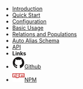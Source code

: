 <!-- markdownlint-disable-next-line first-line-heading -->
- [Introduction](introduction)
- [Quick Start](quick-start)
- [Configuration](configuration)
- [Basic Usage](usage)
- [Relations and Populations](relations.md)
- [Auto Alias Schema](autoalias.md)
- [API](api)
- **Links**
- [![Github](assets/img/github.svg)Github](https://github.com/tyrsolution/moleculer-db-typeorm-adapter)
- [![NPM](assets/img/npm.svg)NPM](https://www.npmjs.com/package/@tyrsolutions/moleculer-db-typeorm-adapter)
